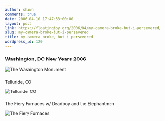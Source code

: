 ```yaml
---
author: shawn
comments: true
date: 2006-04-10 17:47:33+00:00
layout: post
link: https://floatingboy.org/2006/04/my-camera-broke-but-i-persevered/
slug: my-camera-broke-but-i-persevered
title: my camera broke, but i persevered
wordpress_id: 120
---
```


### Washington, DC New Years 2006

![The Washington Monument](/old/albums/DC/022_19A.highlight.jpg)

###

Telluride, CO

![Telluride, CO](/old/albums/telluride/019_17A.highlight.jpg)

###

The Fiery Furnaces w/ Deadboy and the Elephantmen

![The Fiery Furnaces](/old/albums/Smithe-s-Olde-Bar/005_2A.highlight.jpg)
